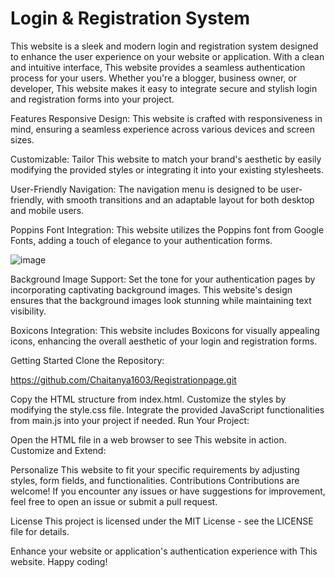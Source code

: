 
# Login & Registration System
This website is a sleek and modern login and registration system designed to enhance the user experience on your website or application. With a clean and intuitive interface, This website provides a seamless authentication process for your users. Whether you're a blogger, business owner, or developer, This website makes it easy to integrate secure and stylish login and registration forms into your project.

Features
Responsive Design: This website is crafted with responsiveness in mind, ensuring a seamless experience across various devices and screen sizes.

Customizable: Tailor This website to match your brand's aesthetic by easily modifying the provided styles or integrating it into your existing stylesheets.

User-Friendly Navigation: The navigation menu is designed to be user-friendly, with smooth transitions and an adaptable layout for both desktop and mobile users.

Poppins Font Integration: This website utilizes the Poppins font from Google Fonts, adding a touch of elegance to your authentication forms.

![image](https://github.com/Chaitanya1603/Registrationpage/assets/95305500/a3c64178-4ead-42c3-a41a-c4f7b25dd2c7)


Background Image Support: Set the tone for your authentication pages by incorporating captivating background images. This website's design ensures that the background images look stunning while maintaining text visibility.

Boxicons Integration: This website includes Boxicons for visually appealing icons, enhancing the overall aesthetic of your login and registration forms.

Getting Started
Clone the Repository:

https://github.com/Chaitanya1603/Registrationpage.git

Copy the HTML structure from index.html.
Customize the styles by modifying the style.css file.
Integrate the provided JavaScript functionalities from main.js into your project if needed.
Run Your Project:

Open the HTML file in a web browser to see This website in action.
Customize and Extend:

Personalize This website to fit your specific requirements by adjusting styles, form fields, and functionalities.
Contributions
Contributions are welcome! If you encounter any issues or have suggestions for improvement, feel free to open an issue or submit a pull request.

License
This project is licensed under the MIT License - see the LICENSE file for details.

Enhance your website or application's authentication experience with This website. Happy coding!





